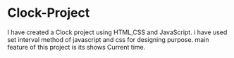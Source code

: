 # Clock-Project
I have created a Clock project using HTML,CSS and JavaScript. i have used set interval method  of javascript and css for designing purpose. main feature of this project is its shows Current time.
